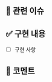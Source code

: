 ## 🎫 관련 이슈

<!--이슈 태스크를 모두 완료하고 닫는다면 Resolves #번호-->
<!--이슈 태스크를 모두 완료하지는 못 했지만 닫는다면 Closes #번호-->
<!--이슈 태스크를 일부 완료하고 열어둔다면 Fixes #번호-->

## ✅ 구현 내용

<!--빠른 리뷰를 위해 이해를 도울 만한 설명이 있다면 적어주세요!-->

- [ ] 구현 사항

## 💬 코멘트

<!-- PR 올리면서 팀원들에게 공유할 사항 및 이슈가 있다면 적어주세요!-->
